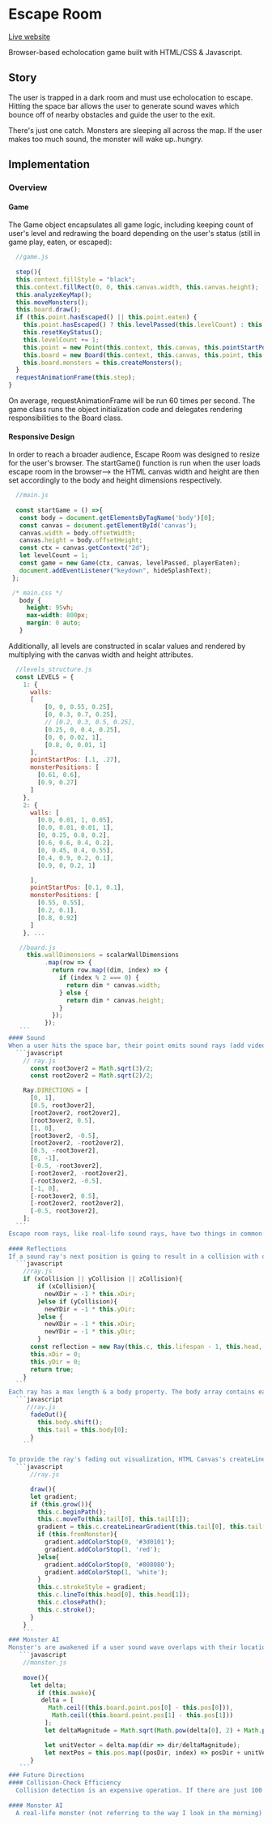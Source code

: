 
# Escape Room
[Live website](https://srekhi.github.io/escape_room/)

Browser-based echolocation game built with HTML/CSS & Javascript.

## Story
The user is trapped in a dark room and must use echolocation to escape. Hitting the space bar allows the user to generate sound waves which bounce off of nearby obstacles and guide the user to the exit.

There's just one catch. Monsters are sleeping all across the map. If the user makes too much sound, the monster will wake up..hungry.



## Implementation
### Overview 

  #### Game 
  The Game object encapsulates all game logic, including keeping count of user's level and redrawing the board depending on the user's status (still in game play, eaten, or escaped):
  ```javascript
    //game.js
    
    step(){
    this.context.fillStyle = "black";
    this.context.fillRect(0, 0, this.canvas.width, this.canvas.height);
    this.analyzeKeyMap();
    this.moveMonsters();
    this.board.draw();
    if (this.point.hasEscaped() || this.point.eaten) {
      this.point.hasEscaped() ? this.levelPassed(this.levelCount) : this.playerEaten(this.levelCount);
      this.resetKeyStatus();
      this.levelCount += 1;
      this.point = new Point(this.context, this.canvas, this.pointStartPos());
      this.board = new Board(this.context, this.canvas, this.point, this.walls());
      this.board.monsters = this.createMonsters();
    }
    requestAnimationFrame(this.step);
  }
  ```
  On average, requestAnimationFrame will be run 60 times per second. The game class runs the object initialization code and delegates rendering responsibilities to the Board class.

 #### Responsive Design
 In order to reach a broader audience, Escape Room was designed to resize for the user's browser. The startGame() function is run when the user loads escape room in the browser--> the HTML canvas width and height are then set accordingly to the body and height dimensions respectively. 
 ```javascript 
   //main.js
  
   const startGame = () =>{
    const body = document.getElementsByTagName('body')[0];
    const canvas = document.getElementById('canvas');
    canvas.width = body.offsetWidth;
    canvas.height = body.offsetHeight;
    const ctx = canvas.getContext("2d");
    let levelCount = 1;
    const game = new Game(ctx, canvas, levelPassed, playerEaten);
    document.addEventListener("keydown", hideSplashText);
  };
 ```
 ```css
  /* main.css */
    body {
      height: 95vh;
      max-width: 800px;
      margin: 0 auto;
    }
 ```
  Additionally, all levels are constructed in scalar values and rendered by multiplying with the canvas width and height attributes.
  ```javascript
    //levels_structure.js 
    const LEVELS = {
      1: {
        walls:
        [
            [0, 0, 0.55, 0.25],
            [0, 0.3, 0.7, 0.25],
            // [0.2, 0.3, 0.5, 0.25],
            [0.25, 0, 0.4, 0.25],
            [0, 0, 0.02, 1],
            [0.8, 0, 0.01, 1]
        ],
        pointStartPos: [.1, .27],
        monsterPositions: [
          [0.61, 0.6],
          [0.9, 0.27]
        ]
      },
      2: {
        walls: [
          [0.0, 0.01, 1, 0.05],
          [0.0, 0.01, 0.01, 1],
          [0, 0.25, 0.8, 0.2],
          [0.6, 0.6, 0.4, 0.2],
          [0, 0.45, 0.4, 0.55],
          [0.4, 0.9, 0.2, 0.1],
          [0.9, 0, 0.2, 1]

        ],
        pointStartPos: [0.1, 0.1],
        monsterPositions: [
          [0.55, 0.55],
          [0.2, 0.1],
          [0.8, 0.92]
        ]
      }, ...
  ```
  
  ```javascript
     //board.js
       this.wallDimensions = scalarWallDimensions
            .map(row => {
              return row.map((dim, index) => {
                if (index % 2 === 0) {
                  return dim * canvas.width;
                } else {
                  return dim * canvas.height;
                }
              });
            });
     ```
  #### Sound 
  When a user hits the space bar, their point emits sound rays (add video here). Sound ray logic is encompassed by the Ray class. The circular emission pattern was based off of unit circle calculations:
    ```javascript 
      // ray.js 
        const root3over2 = Math.sqrt(3)/2;
        const root2over2 = Math.sqrt(2)/2;

      Ray.DIRECTIONS = [
        [0, 1],
        [0.5, root3over2],
        [root2over2, root2over2],
        [root3over2, 0.5],
        [1, 0],
        [root3over2, -0.5],
        [root2over2, -root2over2],
        [0.5, -root3over2],
        [0, -1],
        [-0.5, -root3over2],
        [-root2over2, -root2over2],
        [-root3over2, -0.5],
        [-1, 0],
        [-root3over2, 0.5],
        [-root2over2, root2over2],
        [-0.5, root3over2],
      ];
    ```
  Escape room rays, like real-life sound rays, have two things in common: both reflect off of obstacles, and both fade away.
    
  #### Reflections
  If a sound ray's next position is going to result in a collision with one of the many walls on the level, they're reversed depending on three categories: whether the X, Y, or Z coordinates resulted in a collision:
    ```javascript 
      //ray.js
      if (xCollision || yCollision || zCollision){
          if (xCollision){
            newXDir = -1 * this.xDir;
          }else if (yCollision){
            newYDir = -1 * this.yDir;
          }else {
            newXDir = -1 * this.xDir;
            newYDir = -1 * this.yDir;
          }
        const reflection = new Ray(this.c, this.lifespan - 1, this.head, newXDir, newYDir, this.board, this.fromMonster);
        this.xDir = 0;
        this.yDir = 0;
        return true;
      }
    ```
  Each ray has a max length & a body property. The body array contains each position along the ray's axis. To grow the ray, new positions are pushed onto the body array. Similarly, when a ray must be faded out, the first positions in the array are shifted off:
    ```javascript
       //ray.js
        fadeOut(){
          this.body.shift();
          this.tail = this.body[0];
        }
      ```

  To provide the ray's fading out visualization, HTML Canvas's createLinearGradient()  method was used. 
    ```javascript
        //ray.js 

        draw(){
        let gradient;
        if (this.grow()){
          this.c.beginPath();
          this.c.moveTo(this.tail[0], this.tail[1]);
          gradient = this.c.createLinearGradient(this.tail[0], this.tail[1], this.head[0], this.head[1]);
          if (this.fromMonster){
            gradient.addColorStop(0, '#3d0101');
            gradient.addColorStop(1, 'red');
          }else{
            gradient.addColorStop(0, '#808080');
            gradient.addColorStop(1, 'white');
          }
          this.c.strokeStyle = gradient;
          this.c.lineTo(this.head[0], this.head[1]);
          this.c.closePath();
          this.c.stroke();
        }
      }
      ```
  ### Monster AI
  Monster's are awakened if a user sound wave overlaps with their locations. Upon awakening, they generate deadly waves to capture the player. The monster moves toward the user based upon the unit vector delta between their respective positions: 
     ```javascript
      //monster.js
      
      move(){
        let delta;
          if (this.awake){
           delta = [
             Math.ceil((this.board.point.pos[0] - this.pos[0])),
              Math.ceil((this.board.point.pos[1] - this.pos[1]))
            ];
            let deltaMagnitude = Math.sqrt(Math.pow(delta[0], 2) + Math.pow(delta[1], 2));

            let unitVector = delta.map(dir => dir/deltaMagnitude);
            let nextPos = this.pos.map((posDir, index) => posDir + unitVector[index]);
        }
     ```
### Future Directions
  #### Collision-Check Efficiency
    Collision detection is an expensive operation. If there are just 100 objects that need to be checked for collisions, this results in 10,000 operations. A potential improvement on this front is the use of a quadtreee algorithm (https://en.wikipedia.org/wiki/Quadtree) to pare down unnecessary collision checks.
    
  #### Monster AI 
    A real-life monster (not referring to the way I look in the morning) would traverse the obstacles in a more intelligent way. Currently, the monsters grab the differential between the player's position and their own, and move in the direction of the corresponding unit vector. A better approach would be to use a shortest-path finding algorithm, such as A\* search algorithm. Given that the entire HTML Canvas is displayed on a grid, this would be a feasible approach.
